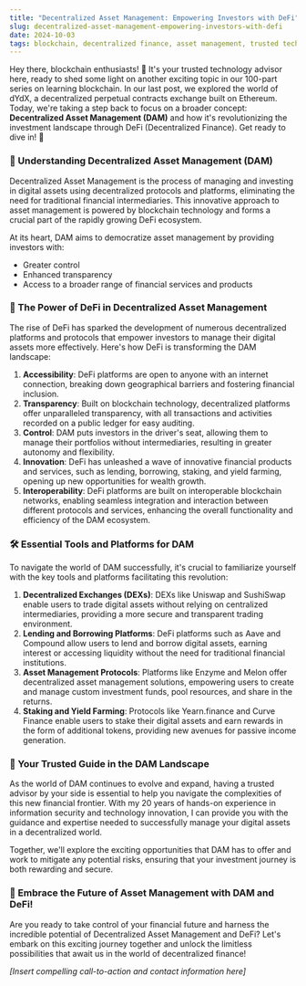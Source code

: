 ```yaml
---
title: "Decentralized Asset Management: Empowering Investors with DeFi"
slug: decentralized-asset-management-empowering-investors-with-defi
date: 2024-10-03
tags: blockchain, decentralized finance, asset management, trusted technology advisor
---
```


Hey there, blockchain enthusiasts! 🚀 It's your trusted technology advisor here, ready to shed some light on another exciting topic in our 100-part series on learning blockchain. In our last post, we explored the world of dYdX, a decentralized perpetual contracts exchange built on Ethereum. Today, we're taking a step back to focus on a broader concept: **Decentralized Asset Management (DAM)** and how it's revolutionizing the investment landscape through DeFi (Decentralized Finance). Get ready to dive in! 🌊

### 🤔 Understanding Decentralized Asset Management (DAM)

Decentralized Asset Management is the process of managing and investing in digital assets using decentralized protocols and platforms, eliminating the need for traditional financial intermediaries. This innovative approach to asset management is powered by blockchain technology and forms a crucial part of the rapidly growing DeFi ecosystem.

At its heart, DAM aims to democratize asset management by providing investors with:
- Greater control
- Enhanced transparency
- Access to a broader range of financial services and products

### 🌟 The Power of DeFi in Decentralized Asset Management

The rise of DeFi has sparked the development of numerous decentralized platforms and protocols that empower investors to manage their digital assets more effectively. Here's how DeFi is transforming the DAM landscape:

1. **Accessibility**: DeFi platforms are open to anyone with an internet connection, breaking down geographical barriers and fostering financial inclusion.
2. **Transparency**: Built on blockchain technology, decentralized platforms offer unparalleled transparency, with all transactions and activities recorded on a public ledger for easy auditing.
3. **Control**: DAM puts investors in the driver's seat, allowing them to manage their portfolios without intermediaries, resulting in greater autonomy and flexibility.
4. **Innovation**: DeFi has unleashed a wave of innovative financial products and services, such as lending, borrowing, staking, and yield farming, opening up new opportunities for wealth growth.
5. **Interoperability**: DeFi platforms are built on interoperable blockchain networks, enabling seamless integration and interaction between different protocols and services, enhancing the overall functionality and efficiency of the DAM ecosystem.

### 🛠️ Essential Tools and Platforms for DAM

To navigate the world of DAM successfully, it's crucial to familiarize yourself with the key tools and platforms facilitating this revolution:

1. **Decentralized Exchanges (DEXs)**: DEXs like Uniswap and SushiSwap enable users to trade digital assets without relying on centralized intermediaries, providing a more secure and transparent trading environment.
2. **Lending and Borrowing Platforms**: DeFi platforms such as Aave and Compound allow users to lend and borrow digital assets, earning interest or accessing liquidity without the need for traditional financial institutions.
3. **Asset Management Protocols**: Platforms like Enzyme and Melon offer decentralized asset management solutions, empowering users to create and manage custom investment funds, pool resources, and share in the returns.
4. **Staking and Yield Farming**: Protocols like Yearn.finance and Curve Finance enable users to stake their digital assets and earn rewards in the form of additional tokens, providing new avenues for passive income generation.

### 🧭 Your Trusted Guide in the DAM Landscape

As the world of DAM continues to evolve and expand, having a trusted advisor by your side is essential to help you navigate the complexities of this new financial frontier. With my 20 years of hands-on experience in information security and technology innovation, I can provide you with the guidance and expertise needed to successfully manage your digital assets in a decentralized world.

Together, we'll explore the exciting opportunities that DAM has to offer and work to mitigate any potential risks, ensuring that your investment journey is both rewarding and secure.

### 🌠 Embrace the Future of Asset Management with DAM and DeFi!

Are you ready to take control of your financial future and harness the incredible potential of Decentralized Asset Management and DeFi? Let's embark on this exciting journey together and unlock the limitless possibilities that await us in the world of decentralized finance!

*[Insert compelling call-to-action and contact information here]*